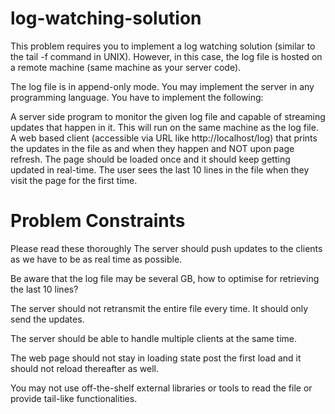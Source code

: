# log-watching-solution
This problem requires you to implement a log watching solution (similar to the tail -f command in UNIX). However, in this case, the log file is hosted on a remote machine (same machine as your server code).

The log file is in append-only mode. You may implement the server in any programming language. You have to implement the following:

A server side program to monitor the given log file and capable of streaming updates that happen in it. This will run on the same machine as the log file.
A web based client (accessible via URL like http://localhost/log) that prints the updates in the file as and when they happen and NOT upon page refresh. The page should be loaded once and it should keep getting updated in real-time.
The user sees the last 10 lines in the file when they visit the page for the first time.


# Problem Constraints

Please read these thoroughly
The server should push updates to the clients as we have to be as real time as possible.

Be aware that the log file may be several GB, how to optimise for retrieving the last 10 lines?

The server should not retransmit the entire file every time. It should only send the updates.

The server should be able to handle multiple clients at the same time.

The web page should not stay in loading state post the first load and it should not reload thereafter as well.

You may not use off-the-shelf external libraries or tools to read the file or provide tail-like functionalities.

